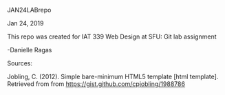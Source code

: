 JAN24LABrepo

Jan 24, 2019 

This repo was created for IAT 339 Web Design at SFU: Git lab assignment

-Danielle Ragas

Sources:

Jobling, C. (2012). Simple bare-minimum HTML5 template [html template]. Retrieved from from https://gist.github.com/cpjobling/1988786
